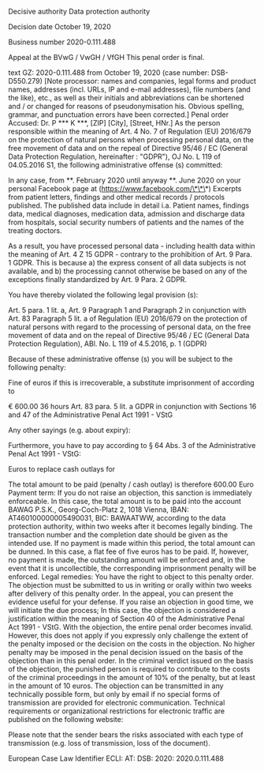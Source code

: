 Decisive authority
Data protection authority

Decision date
October 19, 2020

Business number
2020-0.111.488

Appeal at the BVwG / VwGH / VfGH
This penal order is final.

text
GZ: 2020-0.111.488 from October 19, 2020 (case number: DSB-D550.279)
\[Note processor: names and companies, legal forms and product names, addresses (incl. URLs, IP and e-mail addresses), file numbers (and the like), etc., as well as their initials and abbreviations can be shortened and / or changed for reasons of pseudonymisation his. Obvious spelling, grammar, and punctuation errors have been corrected.\]
Penal order
Accused: Dr. P \*\*\* K \*\*\*, \[ZIP\] \[City\], \[Street, HNr.\]
As the person responsible within the meaning of Art. 4 No. 7 of Regulation (EU) 2016/679 on the protection of natural persons when processing personal data, on the free movement of data and on the repeal of Directive 95/46 / EC (General Data Protection Regulation, hereinafter : "GDPR"), OJ No. L 119 of 04.05.2016 S1, the following administrative offense (s) committed:

In any case, from \*\*. February 2020 until anyway \*\*. June 2020 on your personal Facebook page at (https://www.facebook.com/\*\*\*) Excerpts from patient letters, findings and other medical records / protocols published. The published data include in detail i.a. Patient names, findings data, medical diagnoses, medication data, admission and discharge data from hospitals, social security numbers of patients and the names of the treating doctors.

As a result, you have processed personal data - including health data within the meaning of Art. 4 Z 15 GDPR - contrary to the prohibition of Art. 9 Para. 1 GDPR. This is because
a) the express consent of all data subjects is not available, and
b) the processing cannot otherwise be based on any of the exceptions finally standardized by Art. 9 Para. 2 GDPR.

You have thereby violated the following legal provision (s):

Art. 5 para. 1 lit. a, Art. 9 Paragraph 1 and Paragraph 2 in conjunction with Art. 83 Paragraph 5 lit. a of Regulation (EU) 2016/679 on the protection of natural persons with regard to the processing of personal data, on the free movement of data and on the repeal of Directive 95/46 / EC (General Data Protection Regulation), ABl. No. L 119 of 4.5.2016, p. 1 (GDPR)

Because of these administrative offense (s) you will be subject to the following penalty:

Fine of euros
if this is irrecoverable, a substitute imprisonment of
according to

€ 600.00
36 hours
Art. 83 para. 5 lit. a GDPR in conjunction with Sections 16 and 47 of the Administrative Penal Act 1991 - VStG

Any other sayings (e.g. about expiry):

Furthermore, you have to pay according to § 64 Abs. 3 of the Administrative Penal Act 1991 - VStG:

Euros to replace cash outlays for

The total amount to be paid (penalty / cash outlay) is therefore
600.00
Euro
Payment term:
If you do not raise an objection, this sanction is immediately enforceable. In this case, the total amount is to be paid into the account BAWAG P.S.K., Georg-Coch-Platz 2, 1018 Vienna, IBAN: AT460100000005490031, BIC: BAWAATWW, according to the data protection authority, within two weeks after it becomes legally binding. The transaction number and the completion date should be given as the intended use.
If no payment is made within this period, the total amount can be dunned. In this case, a flat fee of five euros has to be paid. If, however, no payment is made, the outstanding amount will be enforced and, in the event that it is uncollectible, the corresponding imprisonment penalty will be enforced.
Legal remedies:
You have the right to object to this penalty order.
The objection must be submitted to us in writing or orally within two weeks after delivery of this penalty order. In the appeal, you can present the evidence useful for your defense.
If you raise an objection in good time, we will initiate the due process; In this case, the objection is considered a justification within the meaning of Section 40 of the Administrative Penal Act 1991 - VStG.
With the objection, the entire penal order becomes invalid. However, this does not apply if you expressly only challenge the extent of the penalty imposed or the decision on the costs in the objection.
No higher penalty may be imposed in the penal decision issued on the basis of the objection than in this penal order.
In the criminal verdict issued on the basis of the objection, the punished person is required to contribute to the costs of the criminal proceedings in the amount of 10% of the penalty, but at least in the amount of 10 euros.
The objection can be transmitted in any technically possible form, but only by email if no special forms of transmission are provided for electronic communication.
Technical requirements or organizational restrictions for electronic traffic are published on the following website:

Please note that the sender bears the risks associated with each type of transmission (e.g. loss of transmission, loss of the document).

European Case Law Identifier
ECLI: AT: DSB: 2020: 2020.0.111.488
